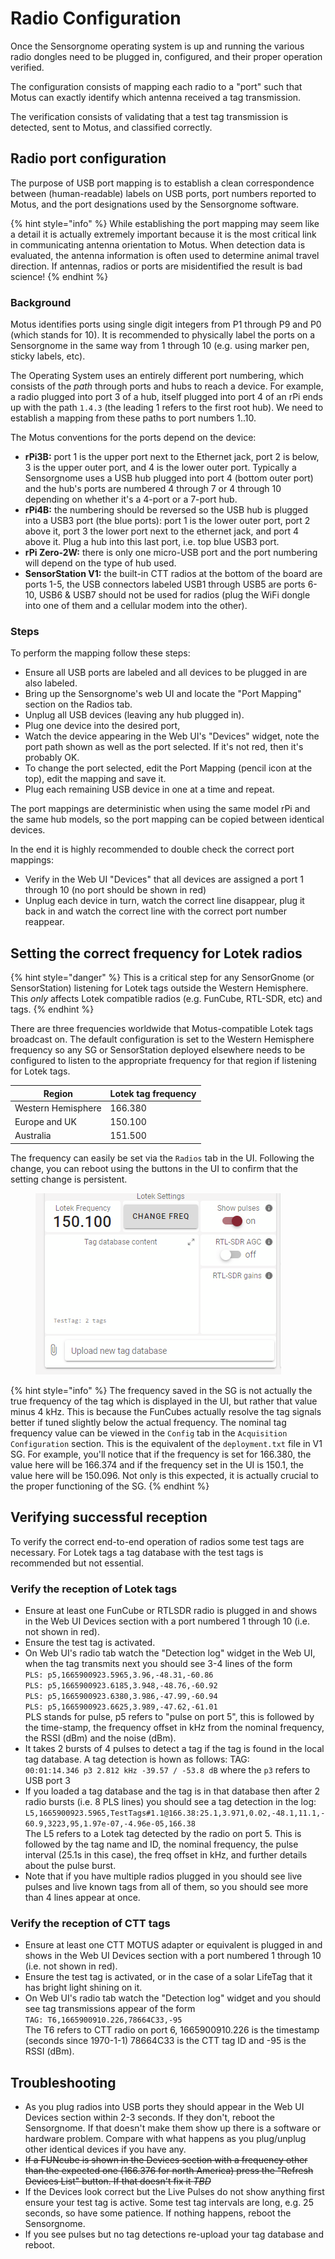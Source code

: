 # Radio Configuration

Once the Sensorgnome operating system is up and running the various radio dongles need to be plugged in, configured, and their proper operation verified.

The configuration consists of mapping each radio to a "port" such that Motus can exactly identify which antenna received a tag transmission.

The verification consists of validating that a test tag transmission is detected, sent to Motus, and classified correctly.

## Radio port configuration

The purpose of USB port mapping is to establish a clean correspondence between (human-readable) labels on USB ports, port numbers reported to Motus, and the port designations used by the Sensorgnome software.

{% hint style="info" %}
While establishing the port mapping may seem like a detail it is actually extremely important because it is the most critical link in communicating antenna orientation to Motus. When detection data is evaluated, the antenna information is often used to determine animal travel direction. If antennas, radios or ports are misidentified the result is bad science!
{% endhint %}

### Background

Motus identifies ports using single digit integers from P1 through P9 and P0 (which stands for 10). It is recommended to physically label the ports on a Sensorgnome in the same way from 1 through 10 (e.g. using marker pen, sticky labels, etc).

The Operating System uses an entirely different port numbering, which consists of the _path_ through ports and hubs to reach a device. For example, a radio plugged into port 3 of a hub, itself plugged into port 4 of an rPi ends up with the path `1.4.3` (the leading 1 refers to the first root hub). We need to establish a mapping from these paths to port numbers 1..10.

The Motus conventions for the ports depend on the device:

* **rPi3B:** port 1 is the upper port next to the Ethernet jack, port 2 is below, 3 is the upper outer port, and 4 is the lower outer port. Typically a Sensorgnome uses a USB hub plugged into port 4 (bottom outer port) and the hub's ports are numbered 4 through 7 or 4 through 10 depending on whether it's a 4-port or a 7-port hub.
* **rPi4B:** the numbering should be reversed so the USB hub is plugged into a USB3 port (the blue ports): port 1 is the lower outer port, port 2 above it, port 3 the lower port next to the ethernet jack, and port 4 above it. Plug a hub into this last port, i.e. top blue USB3 port.
* **rPi Zero-2W:** there is only one micro-USB port and the port numbering will depend on the type of hub used.
* **SensorStation V1:** the built-in CTT radios at the bottom of the board are ports 1-5, the USB connectors labeled USB1 through USB5 are ports 6-10, USB6 & USB7 should not be used for radios (plug the WiFi dongle into one of them and a cellular modem into the other).

### Steps

To perform the mapping follow these steps:

* Ensure all USB ports are labeled and all devices to be plugged in are also labeled.
* Bring up the Sensorgnome's web UI and locate the "Port Mapping" section on the Radios tab.
* Unplug all USB devices (leaving any hub plugged in).
* Plug one device into the desired port,
* Watch the device appearing in the Web UI's "Devices" widget, note the port path shown as well as the port selected. If it's not red, then it's probably OK.
* To change the port selected, edit the Port Mapping (pencil icon at the top), edit the mapping and save it.
* Plug each remaining USB device in one at a time and repeat.

The port mappings are deterministic when using the same model rPi and the same hub models, so the port mapping can be copied between identical devices.

In the end it is highly recommended to double check the correct port mappings:

* Verify in the Web UI "Devices" that all devices are assigned a port 1 through 10 (no port should be shown in red)
* Unplug each device in turn, watch the correct line disappear, plug it back in and watch the correct line with the correct port number reappear.

## Setting the correct frequency for Lotek radios

{% hint style="danger" %}
This is a critical step for any SensorGnome (or SensorStation) listening for Lotek tags outside the Western Hemisphere. This _only_ affects Lotek compatible radios (e.g. FunCube, RTL-SDR, etc) and tags.
{% endhint %}

There are three frequencies worldwide that Motus-compatible Lotek tags broadcast on. The default configuration is set to the Western Hemisphere frequency so any SG or SensorStation deployed elsewhere needs to be configured to listen to the appropriate frequency for that region if listening for Lotek tags.

| Region             | Lotek tag frequency |
| ------------------ | ------------------- |
| Western Hemisphere | 166.380             |
| Europe and UK      | 150.100             |
| Australia          | 151.500             |

The frequency can easily be set via the `Radios` tab in the UI. Following the change, you can reboot using the buttons in the UI to confirm that the setting change is persistent.

<figure><img src="../.gitbook/assets/image (1).png" alt=""><figcaption></figcaption></figure>

{% hint style="info" %}
The frequency saved in the SG is not actually the true frequency of the tag which is displayed in the UI, but rather that value minus 4 kHz. This is because the FunCubes actually resolve the tag signals better if tuned slightly below the actual frequency. The nominal tag frequency value can be viewed in the `Config` tab in the `Acquisition Configuration` section. This is the equivalent of the `deployment.txt` file in V1 SG. For example, you'll notice that if the frequency is set for 166.380, the value here will be 166.374 and if the frequency set in the UI is 150.1, the value here will be 150.096. Not only is this expected, it is actually crucial to the proper functioning of the SG.
{% endhint %}

## Verifying successful reception

To verify the correct end-to-end operation of radios some test tags are necessary. For Lotek tags a tag database with the test tags is recommended but not essential.

### Verify the reception of Lotek tags

* Ensure at least one FunCube or RTLSDR radio is plugged in and shows in the Web UI Devices section with a port numbered 1 through 10 (i.e. not shown in red).
* Ensure the test tag is activated.
* On Web UI's radio tab watch the "Detection log" widget in the Web UI, when the tag transmits next you should see 3-4 lines of the form\
  `PLS: p5,1665900923.5965,3.96,-48.31,-60.86`\
  `PLS: p5,1665900923.6185,3.948,-48.76,-60.92`\
  `PLS: p5,1665900923.6380,3.986,-47.99,-60.94`\
  `PLS: p5,1665900923.6625,3.989,-47.62,-61.01`\
  PLS stands for pulse, p5 refers to "pulse on port 5", this is followed by the time-stamp, the frequency offset in kHz from the nominal frequency, the RSSI (dBm) and the noise (dBm).
* It takes 2 bursts of 4 pulses to detect a tag if the tag is found in the local tag database. A tag detection is hown as follows: TAG: \
  &#x20;`00:01:14.346 p3 2.812 kHz -39.57 / -53.8 dB` where the `p3` refers to USB port 3
* If you loaded a tag database and the tag is in that database then after 2 radio bursts (i.e. 8 PLS lines) you should see a tag detection in the log:\
  `L5,1665900923.5965,TestTags#1.1@166.38:25.1,3.971,0.02,-48.1,11.1,-60.9,3223,95,1.97e-07,-4.96e-05,166.38`\
  The L5 refers to a Lotek tag detected by the radio on port 5. This is followed by the tag name and ID, the nominal frequency, the pulse interval (25.1s in this case), the freq offset in kHz, and further details about the pulse burst.
* Note that if you have multiple radios plugged in you should see live pulses and live known tags from all of them, so you should see more than 4 lines appear at once.

### Verify the reception of CTT tags

* Ensure at least one CTT MOTUS adapter or equivalent is plugged in and shows in the Web UI Devices section with a port numbered 1 through 10 (i.e. not shown in red).
* Ensure the test tag is activated, or in the case of a solar LifeTag that it has bright light shining on it.
* On Web UI's radio tab watch the "Detection log" widget and you should see tag transmissions appear of the form\
  `TAG: T6,1665900910.226,78664C33,-95`\
  The T6 refers to CTT radio on port 6, 1665900910.226 is the timestamp (seconds since 1970-1-1) 78664C33 is the CTT tag ID and -95 is the RSSI (dBm).

## Troubleshooting

* As you plug radios into USB ports they should appear in the Web UI Devices section within 2-3 seconds. If they don't, reboot the Sensorgnome. If that doesn't make them show up there is a software or hardware problem. Compare with what happens as you plug/unplug other identical devices if you have any.
* ~~If a FUNcube is shown in the Devices section with a frequency other than the expected one (166.376 for north America) press the "Refresh Devices List" button. If that doesn't fix it _TBD_~~
* If the Devices look correct but the Live Pulses do not show anything first ensure your test tag is active. Some test tag intervals are long, e.g. 25 seconds, so have some patience. If nothing happens, reboot the Sensorgnome.
* If you see pulses but no tag detections re-upload your tag database and reboot.
